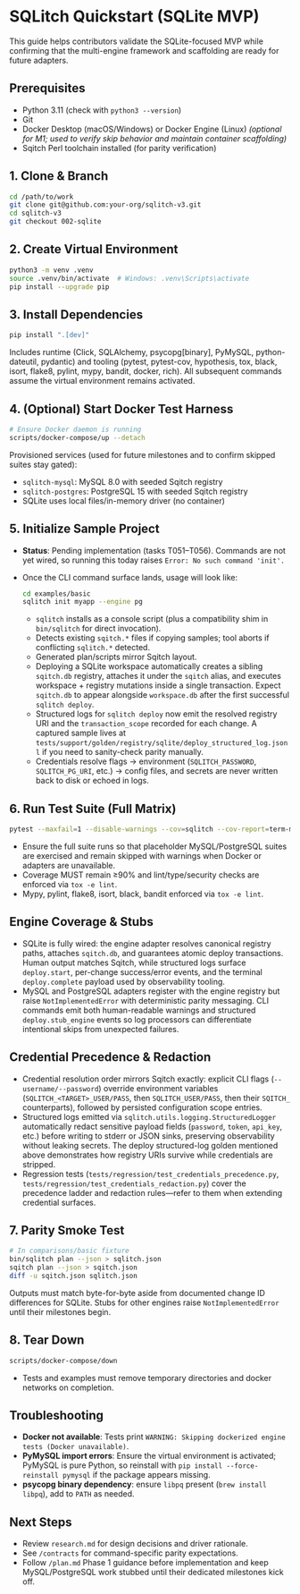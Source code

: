# SQLitch Quickstart (SQLite MVP)

This guide helps contributors validate the SQLite-focused MVP while confirming that the multi-engine framework and scaffolding are ready for future adapters.

## Prerequisites
- Python 3.11 (check with `python3 --version`)
- Git
- Docker Desktop (macOS/Windows) or Docker Engine (Linux) *(optional for M1; used to verify skip behavior and maintain container scaffolding)*
- Sqitch Perl toolchain installed (for parity verification)

## 1. Clone & Branch
```bash
cd /path/to/work
git clone git@github.com:your-org/sqlitch-v3.git
cd sqlitch-v3
git checkout 002-sqlite
```

## 2. Create Virtual Environment
```bash
python3 -m venv .venv
source .venv/bin/activate  # Windows: .venv\Scripts\activate
pip install --upgrade pip
```

## 3. Install Dependencies
```bash
pip install ".[dev]"
```
Includes runtime (Click, SQLAlchemy, psycopg[binary], PyMySQL, python-dateutil, pydantic) and tooling (pytest, pytest-cov, hypothesis, tox, black, isort, flake8, pylint, mypy, bandit, docker, rich). All subsequent commands assume the virtual environment remains activated.

## 4. (Optional) Start Docker Test Harness
```bash
# Ensure Docker daemon is running
scripts/docker-compose/up --detach
```
Provisioned services (used for future milestones and to confirm skipped suites stay gated):
- `sqlitch-mysql`: MySQL 8.0 with seeded Sqitch registry
- `sqlitch-postgres`: PostgreSQL 15 with seeded Sqitch registry
- SQLite uses local files/in-memory driver (no container)

## 5. Initialize Sample Project
- **Status**: Pending implementation (tasks T051–T056). Commands are not yet wired, so running this today raises `Error: No such command 'init'.`
- Once the CLI command surface lands, usage will look like:

	```bash
	cd examples/basic
	sqlitch init myapp --engine pg
	```

	- `sqlitch` installs as a console script (plus a compatibility shim in `bin/sqlitch` for direct invocation).
	- Detects existing `sqitch.*` files if copying samples; tool aborts if conflicting `sqlitch.*` detected.
	- Generated plan/scripts mirror Sqitch layout.
	- Deploying a SQLite workspace automatically creates a sibling `sqitch.db` registry, attaches it under the `sqitch` alias, and executes workspace + registry mutations inside a single transaction. Expect `sqitch.db` to appear alongside `workspace.db` after the first successful `sqlitch deploy`.
	- Structured logs for `sqlitch deploy` now emit the resolved registry URI and the `transaction_scope` recorded for each change. A captured sample lives at `tests/support/golden/registry/sqlite/deploy_structured_log.jsonl` if you need to sanity-check parity manually.
	- Credentials resolve flags → environment (`SQLITCH_PASSWORD`, `SQLITCH_PG_URI`, etc.) → config files, and secrets are never written back to disk or echoed in logs.

## 6. Run Test Suite (Full Matrix)
```bash
pytest --maxfail=1 --disable-warnings --cov=sqlitch --cov-report=term-missing
```
- Ensure the full suite runs so that placeholder MySQL/PostgreSQL suites are exercised and remain skipped with warnings when Docker or adapters are unavailable.
- Coverage MUST remain ≥90% and lint/type/security checks are enforced via `tox -e lint`.
- Mypy, pylint, flake8, isort, black, bandit enforced via `tox -e lint`.

## Engine Coverage & Stubs
- SQLite is fully wired: the engine adapter resolves canonical registry paths, attaches `sqitch.db`, and guarantees atomic deploy transactions. Human output matches Sqitch, while structured logs surface `deploy.start`, per-change success/error events, and the terminal `deploy.complete` payload used by observability tooling.
- MySQL and PostgreSQL adapters register with the engine registry but raise `NotImplementedError` with deterministic parity messaging. CLI commands emit both human-readable warnings and structured `deploy.stub_engine` events so log processors can differentiate intentional skips from unexpected failures.

## Credential Precedence & Redaction
- Credential resolution order mirrors Sqitch exactly: explicit CLI flags (`--username/--password`) override environment variables (`SQLITCH_<TARGET>_USER/PASS`, then `SQLITCH_USER/PASS`, then their `SQITCH_` counterparts), followed by persisted configuration scope entries.
- Structured logs emitted via `sqlitch.utils.logging.StructuredLogger` automatically redact sensitive payload fields (`password`, `token`, `api_key`, etc.) before writing to stderr or JSON sinks, preserving observability without leaking secrets. The deploy structured-log golden mentioned above demonstrates how registry URIs survive while credentials are stripped.
- Regression tests (`tests/regression/test_credentials_precedence.py`, `tests/regression/test_credentials_redaction.py`) cover the precedence ladder and redaction rules—refer to them when extending credential surfaces.

## 7. Parity Smoke Test
```bash
# In comparisons/basic fixture
bin/sqlitch plan --json > sqlitch.json
sqitch plan --json > sqitch.json
diff -u sqitch.json sqlitch.json
```
Outputs must match byte-for-byte aside from documented change ID differences for SQLite. Stubs for other engines raise `NotImplementedError` until their milestones begin.

## 8. Tear Down
```bash
scripts/docker-compose/down
```
- Tests and examples must remove temporary directories and docker networks on completion.

## Troubleshooting
- **Docker not available**: Tests print `WARNING: Skipping dockerized engine tests (Docker unavailable)`.
- **PyMySQL import errors**: Ensure the virtual environment is activated; PyMySQL is pure Python, so reinstall with `pip install --force-reinstall pymysql` if the package appears missing.
- **psycopg binary dependency**: ensure `libpq` present (`brew install libpq`), add to `PATH` as needed.

## Next Steps
- Review `research.md` for design decisions and driver rationale.
- See `/contracts` for command-specific parity expectations.
- Follow `/plan.md` Phase 1 guidance before implementation and keep MySQL/PostgreSQL work stubbed until their dedicated milestones kick off.
